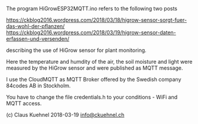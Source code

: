 The program HiGrowESP32MQTT.ino refers to the following two posts

https://ckblog2016.wordpress.com/2018/03/18/higrow-sensor-sorgt-fuer-das-wohl-der-pflanzen/
https://ckblog2016.wordpress.com/2018/03/19/higrow-sensor-daten-erfassen-und-versenden/

describing the use of HiGrow sensor for plant monitoring.
   
Here the temperature and humdity of the air, the soil moisture and light were measured by the HiGrow
sensor and were published as MQTT message. 
   
I use the CloudMQTT as MQTT Broker offered by the Swedish company 84codes AB in Stockholm.
   
You have to change the file credentials.h to your conditions - WiFi and MQTT access.

(c) Claus Kuehnel 2018-03-19 info@ckuehnel.ch

